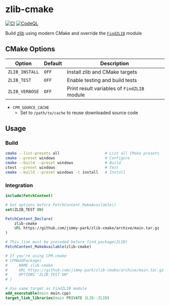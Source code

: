 # zlib-cmake

[![CI](https://github.com/jimmy-park/zlib-cmake/actions/workflows/ci.yaml/badge.svg)](https://github.com/jimmy-park/zlib-cmake/actions/workflows/ci.yaml)
[![CodeQL](https://github.com/jimmy-park/zlib-cmake/actions/workflows/codeql.yaml/badge.svg)](https://github.com/jimmy-park/zlib-cmake/actions/workflows/codeql.yaml)

Build [zlib](https://github.com/madler/zlib) using modern CMake and override the [`FindZLIB`](https://cmake.org/cmake/help/latest/module/FindZLIB.html) module

## CMake Options

| Option         | Default | Description                                 |
| -------------- | ------- | ------------------------------------------- |
| `ZLIB_INSTALL` | `OFF`   | Install zlib and CMake targets              |
| `ZLIB_TEST`    | `OFF`   | Enable testing and build tests              |
| `ZLIB_VERBOSE` | `OFF`   | Print result variables of `FindZLIB` module |

- `CPM_SOURCE_CACHE`
  - Set to `/path/to/cache` to reuse downloaded source code

## Usage

### Build

```sh
cmake --list-presets all                    # List all CMake presets
cmake --preset windows                      # Configure
cmake --build --preset windows              # Build
ctest --preset windows                      # Test
cmake --build --preset windows -t install   # Install
```

### Integration

```CMake
include(FetchContent)

# Set options before FetchContent_MakeAvailable()
set(ZLIB_TEST ON)

FetchContent_Declare(
    zlib-cmake
    URL https://github.com/jimmy-park/zlib-cmake/archive/main.tar.gz
)

# This line must be preceded before find_package(ZLIB)
FetchContent_MakeAvailable(zlib-cmake)

# If you're using CPM.cmake
# CPMAddPackage(
#     NAME zlib-cmake
#     URL https://github.com/jimmy-park/zlib-cmake/archive/main.tar.gz
#     OPTIONS "ZLIB_TEST ON"
# )

# Use same target as FindZLIB module
add_executable(main main.cpp)
target_link_libraries(main PRIVATE ZLIB::ZLIB)
```
